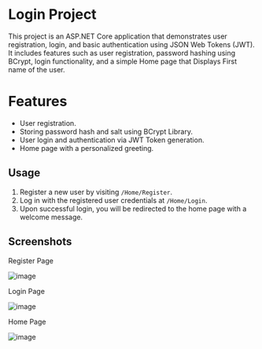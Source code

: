 # Login Project

This project is an ASP.NET Core application that demonstrates user registration, login, and basic authentication using JSON Web Tokens (JWT). It includes features such as user registration, password hashing using BCrypt, login functionality, and a simple Home page that Displays First name of the user.

# Features

- User registration.
- Storing password hash and salt using BCrypt Library.
- User login and authentication via JWT Token generation. 
- Home page with a personalized greeting.

## Usage

1. Register a new user by visiting `/Home/Register`.
2. Log in with the registered user credentials at `/Home/Login`.
3. Upon successful login, you will be redirected to the home page with a welcome message.

## Screenshots

Register Page

![image](https://github.com/divyanshrampal28/login_project/assets/145643067/c313cc4c-9f2c-40b7-975e-ac7f1e95f399)

Login Page

![image](https://github.com/divyanshrampal28/login_project/assets/145643067/5349ce87-27ea-4504-a72c-5a5db094861b)

Home Page

![image](https://github.com/divyanshrampal28/login_project/assets/145643067/88d75042-fc4a-4060-a76f-ab6774eacc78)



